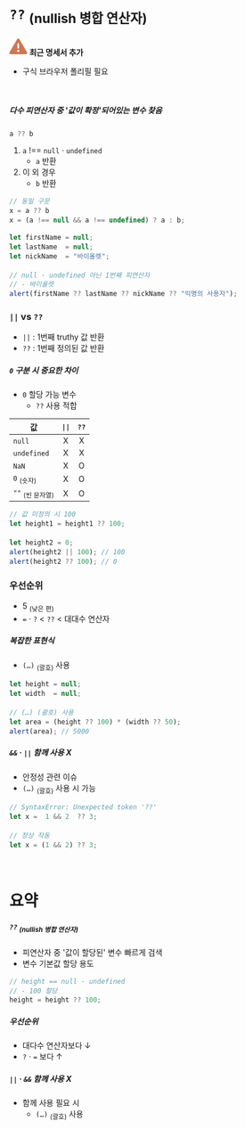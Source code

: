 `??` <sub>(nullish 병합 연산자)</sub>
====

<img src="../../images/commons/icons/triangle-exclamation-solid.svg" /> **최근 명세서 추가**

- 구식 브라우저 폴리필 필요

<br />

##### 다수 피연산자 중 '값이 확정'되어있는 변수 찾음
```javascript
a ?? b
```
1. `a` !== `null` · `undefined`
    - `a` 반환
2. 이 외 경우
    - `b` 반환
```javascript
// 동일 구문
x = a ?? b
x = (a !== null && a !== undefined) ? a : b;
```
```javascript
let firstName = null;
let lastName  = null;
let nickName  = "바이올렛";

// null · undefined 아닌 1번째 피연산자
// - 바이올렛
alert(firstName ?? lastName ?? nickName ?? "익명의 사용자");
```

### `||` vs `??`
- `||` : 1번째 truthy 값 반환
- `??` : 1번째 정의된 값 반환

##### `0` 구분 시 중요한 차이
- `0` 할당 가능 변수
  - `??` 사용 적합

|값|`\|\|`|`??`|
|---|:---:|:---:|
|`null`|X|X|
|`undefined`|X|X|
|`NaN`|X|O|
|`0` <sub>(숫자)</sub>|X|O|
|`""` <sub>(빈 문자열)</sub>|X|O|

```javascript
// 값 미정의 시 100
let height1 = height1 ?? 100;

let height2 = 0;
alert(height2 || 100); // 100
alert(height2 ?? 100); // 0
```

### 우선순위
- 5 <sub>(낮은 편)</sub>
- `=` · `?` \< `??` \< 대대수 연산자

##### 복잡한 표현식
- `(…)` <sub>(괄호)</sub> 사용
```javascript
let height = null;
let width  = null;

// (…) (괄호) 사용
let area = (height ?? 100) * (width ?? 50);
alert(area); // 5000
```

##### `&&` · `||` 함께 사용 X
- 안정성 관련 이슈
- `(…)` <sub>(괄호)</sub> 사용 시 가능
```javascript
// SyntaxError: Unexpected token '??'
let x =  1 && 2  ?? 3;

// 정상 작동
let x = (1 && 2) ?? 3;
```

<br />

요약
====

##### `??` <sub>(nullish 병합 연산자)</sub>
- 피연산자 중 '값이 할당된' 변수 빠르게 검색
- 변수 기본값 할당 용도
```javascript
// height == null · undefined
// - 100 할당
height = height ?? 100;
```

##### 우선순위
- 대다수 연산자보다 ↓
- `?` · `=` 보다 ↑

##### `||` · `&&` 함께 사용 X
- 함께 사용 필요 시
  - `(…)` <sub>(괄호)</sub> 사용
